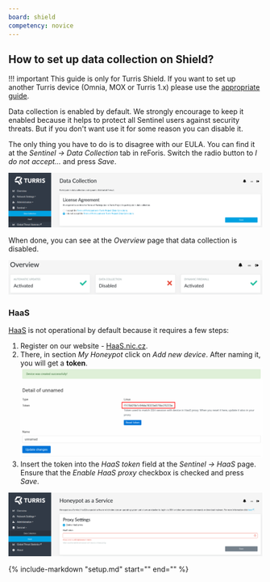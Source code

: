```yaml
---
board: shield
competency: novice
---
```

## How to set up data collection on Shield?

!!! important
    This guide is only for Turris Shield. If you want to set up another
    Turris device (Omnia, MOX or Turris 1.x) please use
    the [appropriate guide](setup.md).

Data collection is enabled by default. We strongly encourage to keep it
enabled because it helps to protect all Sentinel users against security
threats. But if you don't want use it for some reason you can disable it.

The only thing you have to do is to disagree with our EULA. You can find
it at the _Sentinel -> Data Collection_ tab in reForis. Switch the radio
button to _I do not accept..._ and press _Save_.

![Data Collection EULA on Shield](collect-shield.png)

When done, you can see at the _Overview_ page that data collection is disabled.

![Data Collection is disabled](collect-disabled.png)

### HaaS

[HaaS](collect.md#haas-honeypot-as-a-service) is not operational by default
because it requires a few steps:

1. Register on our website - [HaaS.nic.cz](https://haas.nic.cz).
2. There, in section _My Honeypot_ click on _Add new device_. After naming it,
you will get a **token**.
![HaaS Device](haas-device.png)
3. Insert the token into the _HaaS token_ field at the _Sentinel -> HaaS_ page.
Ensure that the _Enable HaaS proxy_ checkbox is checked and press _Save_.

![HaaS setup](haas-shield.png)

{%
  include-markdown "setup.md"
  start="<!--isp-start-->"
  end="<!--isp-end-->"
%}
